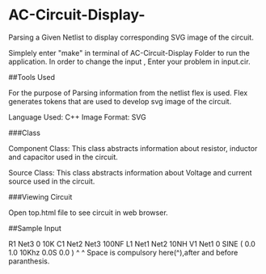 # AC-Circuit-Display-
Parsing a Given Netlist to display corresponding SVG image of the circuit.


Simplely enter "make" in terminal of AC-Circuit-Display Folder to run the application.
In order to change the input , Enter your problem in input.cir.

##Tools Used

For the purpose of Parsing information from the netlist flex is used. Flex generates tokens that are used to develop svg image of the circuit.

Language Used: C++
Image Format: SVG 

###Class

Component Class: This class abstracts information about resistor, inductor and capacitor used in the circuit.

Source Class: This class abstracts information about Voltage and current source used in the circuit.

###Viewing Circuit

Open top.html file to see circuit in web browser.

##Sample Input

R1 Net3 0 10K 
C1 Net2 Net3 100NF 
L1 Net1 Net2 10NH 
V1 Net1 0 SINE ( 0.0 1.0 10Khz 0.0S 0.0 )
                ^                      ^
Space is compulsory here(^),after and before paranthesis.
